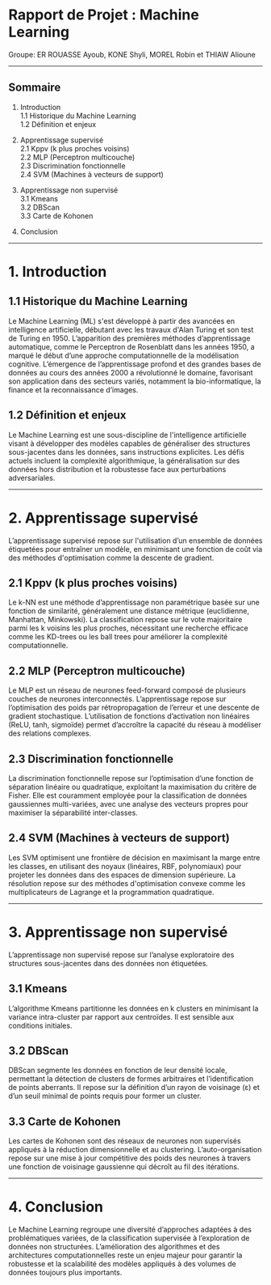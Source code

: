 # Rapport de Projet : Machine Learning
Groupe: ER ROUASSE Ayoub, KONE Shyli, MOREL Robin et THIAW Alioune

---

## Sommaire

 1. Introduction  
   1.1 Historique du Machine Learning  
   1.2 Définition et enjeux  

2. Apprentissage supervisé  
   2.1 Kppv (k plus proches voisins)  
   2.2 MLP (Perceptron multicouche)  
   2.3 Discrimination fonctionnelle  
   2.4 SVM (Machines à vecteurs de support)  

3. Apprentissage non supervisé  
   3.1 Kmeans  
   3.2 DBScan  
   3.3 Carte de Kohonen  

4. Conclusion  

--- 

# 1. Introduction

## 1.1 Historique du Machine Learning

Le Machine Learning (ML) s'est développé à partir des avancées en intelligence artificielle, débutant avec les travaux d'Alan Turing et son test de Turing en 1950. L’apparition des premières méthodes d’apprentissage automatique, comme le Perceptron de Rosenblatt dans les années 1950, a marqué le début d’une approche computationnelle de la modélisation cognitive. L’émergence de l’apprentissage profond et des grandes bases de données au cours des années 2000 a révolutionné le domaine, favorisant son application dans des secteurs variés, notamment la bio-informatique, la finance et la reconnaissance d’images.

## 1.2 Définition et enjeux

Le Machine Learning est une sous-discipline de l'intelligence artificielle visant à développer des modèles capables de généraliser des structures sous-jacentes dans les données, sans instructions explicites. Les défis actuels incluent la complexité algorithmique, la généralisation sur des données hors distribution et la robustesse face aux perturbations adversariales.

--- 

# 2. Apprentissage supervisé

L’apprentissage supervisé repose sur l'utilisation d’un ensemble de données étiquetées pour entraîner un modèle, en minimisant une fonction de coût via des méthodes d'optimisation comme la descente de gradient.

## 2.1 Kppv (k plus proches voisins)

Le k-NN est une méthode d’apprentissage non paramétrique basée sur une fonction de similarité, généralement une distance métrique (euclidienne, Manhattan, Minkowski). La classification repose sur le vote majoritaire parmi les k voisins les plus proches, nécessitant une recherche efficace comme les KD-trees ou les ball trees pour améliorer la complexité computationnelle.

## 2.2 MLP (Perceptron multicouche)

Le MLP est un réseau de neurones feed-forward composé de plusieurs couches de neurones interconnectés. L’apprentissage repose sur l’optimisation des poids par rétropropagation de l’erreur et une descente de gradient stochastique. L’utilisation de fonctions d’activation non linéaires (ReLU, tanh, sigmoïde) permet d’accroître la capacité du réseau à modéliser des relations complexes.

## 2.3 Discrimination fonctionnelle

La discrimination fonctionnelle repose sur l’optimisation d’une fonction de séparation linéaire ou quadratique, exploitant la maximisation du critère de Fisher. Elle est couramment employée pour la classification de données gaussiennes multi-variées, avec une analyse des vecteurs propres pour maximiser la séparabilité inter-classes.

## 2.4 SVM (Machines à vecteurs de support)

Les SVM optimisent une frontière de décision en maximisant la marge entre les classes, en utilisant des noyaux (linéaires, RBF, polynomiaux) pour projeter les données dans des espaces de dimension supérieure. La résolution repose sur des méthodes d'optimisation convexe comme les multiplicateurs de Lagrange et la programmation quadratique.

--- 

# 3. Apprentissage non supervisé

L’apprentissage non supervisé repose sur l’analyse exploratoire des structures sous-jacentes dans des données non étiquetées.

## 3.1 Kmeans

L’algorithme Kmeans partitionne les données en k clusters en minimisant la variance intra-cluster par rapport aux centroïdes. Il est sensible aux conditions initiales.

## 3.2 DBScan

DBScan segmente les données en fonction de leur densité locale, permettant la détection de clusters de formes arbitraires et l’identification de points aberrants. Il repose sur la définition d’un rayon de voisinage (ε) et d’un seuil minimal de points requis pour former un cluster.

## 3.3 Carte de Kohonen

Les cartes de Kohonen sont des réseaux de neurones non supervisés appliqués à la réduction dimensionnelle et au clustering. L’auto-organisation repose sur une mise à jour compétitive des poids des neurones à travers une fonction de voisinage gaussienne qui décroît au fil des itérations.

---

# 4. Conclusion

Le Machine Learning regroupe une diversité d’approches adaptées à des problématiques variées, de la classification supervisée à l’exploration de données non structurées. L’amélioration des algorithmes et des architectures computationnelles reste un enjeu majeur pour garantir la robustesse et la scalabilité des modèles appliqués à des volumes de données toujours plus importants.

